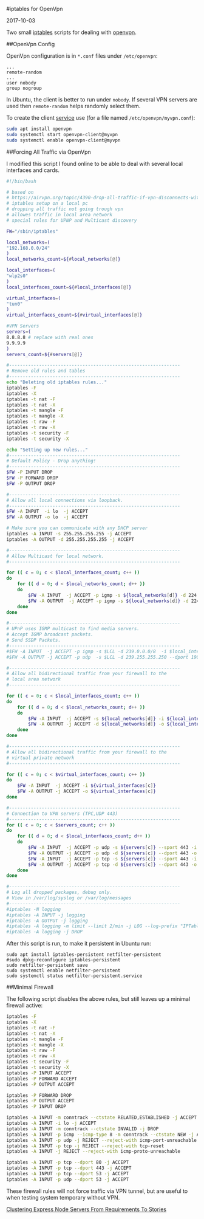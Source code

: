 #iptables for OpenVpn

2017-10-03

<!--- tags: linux -->

Two small [iptables](https://wiki.archlinux.org/index.php/iptables) scripts for dealing with [openvpn](https://openvpn.net/).

##OpenVpn Config

OpenVpn configuration is in `*.conf` files under `/etc/openvpn`:
```
...
remote-random
...
user nobody
group nogroup
```

In Ubuntu, the client is better to run under `nobody`. If several VPN servers are used then `remote-random` helps randomly select them.

To create the client [service](https://community.openvpn.net/openvpn/wiki/Systemd) use (for a file named `/etc/openvpn/myvpn.conf`):

```bash
sudo apt install openvpn
sudo systemctl start openvpn-client@myvpn
sudo systemctl enable openvpn-client@myvpn
```

##Forcing All Traffic via OpenVpn

I modified this script I found online to be able to deal with several local interfaces and cards.

```bash
#!/bin/bash

# based on
# https://airvpn.org/topic/4390-drop-all-traffic-if-vpn-disconnects-with-iptables/
# iptables setup on a local pc
# dropping all traffic not going trough vpn
# allowes traffic in local area network
# special rules for UPNP and Multicast discovery

FW="/sbin/iptables"

local_networks=(
"192.168.0.0/24"
)
local_networks_count=${#local_networks[@]}

local_interfaces=(
"wlp2s0"
)
local_interfaces_count=${#local_interfaces[@]}

virtual_interfaces=(
"tun0"
)
virtual_interfaces_count=${#virtual_interfaces[@]}

#VPN Servers
servers=(
8.8.8.8 # replace with real ones
9.9.9.9
)
servers_count=${#servers[@]}

#---------------------------------------------------------------
# Remove old rules and tables
#---------------------------------------------------------------
echo "Deleting old iptables rules..."
iptables -F
iptables -X
iptables -t nat -F
iptables -t nat -X
iptables -t mangle -F
iptables -t mangle -X
iptables -t raw -F
iptables -t raw -X
iptables -t security -F
iptables -t security -X

echo "Setting up new rules..."
#---------------------------------------------------------------
# Default Policy - Drop anything!
#---------------------------------------------------------------
$FW -P INPUT DROP
$FW -P FORWARD DROP
$FW -P OUTPUT DROP

#---------------------------------------------------------------
# Allow all local connections via loopback.
#---------------------------------------------------------------
$FW -A INPUT  -i lo  -j ACCEPT
$FW -A OUTPUT -o lo  -j ACCEPT

# Make sure you can communicate with any DHCP server
iptables -A INPUT -s 255.255.255.255 -j ACCEPT
iptables -A OUTPUT -d 255.255.255.255 -j ACCEPT

#---------------------------------------------------------------
# Allow Multicast for local network.
#---------------------------------------------------------------

for (( c = 0; c < $local_interfaces_count; c++ ))
do
	for (( d = 0; d < $local_networks_count; d++ ))
	do
		$FW -A INPUT  -j ACCEPT -p igmp -s ${local_networks[d]} -d 224.0.0.0/4 -i ${local_interfaces[c]}
		$FW -A OUTPUT  -j ACCEPT -p igmp -s ${local_networks[d]} -d 224.0.0.0/4 -o ${local_interfaces[c]}
	done
done

#---------------------------------------------------------------
# UPnP uses IGMP multicast to find media servers.
# Accept IGMP broadcast packets.
# Send SSDP Packets.
#---------------------------------------------------------------
#$FW -A INPUT  -j ACCEPT -p igmp -s $LCL -d 239.0.0.0/8  -i $local_interface
#$FW -A OUTPUT -j ACCEPT -p udp  -s $LCL -d 239.255.255.250 --dport 1900  -o $local_interface

#---------------------------------------------------------------
# Allow all bidirectional traffic from your firewall to the
# local area network
#---------------------------------------------------------------

for (( c = 0; c < $local_interfaces_count; c++ ))
do
	for (( d = 0; d < $local_networks_count; d++ ))
	do
		$FW -A INPUT  -j ACCEPT -s ${local_networks[d]} -i ${local_interfaces[c]}
		$FW -A OUTPUT -j ACCEPT -d ${local_networks[d]} -o ${local_interfaces[c]}
	done
done

#---------------------------------------------------------------
# Allow all bidirectional traffic from your firewall to the
# virtual private network
#---------------------------------------------------------------

for (( c = 0; c < $virtual_interfaces_count; c++ ))
do
	$FW -A INPUT  -j ACCEPT -i ${virtual_interfaces[c]}
	$FW -A OUTPUT -j ACCEPT -o ${virtual_interfaces[c]}
done

#---------------------------------------------------------------
# Connection to VPN servers (TPC,UDP 443)
#---------------------------------------------------------------
for (( c = 0; c < $servers_count; c++ ))
do
	for (( d = 0; d < $local_interfaces_count; d++ ))
	do
		$FW -A INPUT  -j ACCEPT -p udp -s ${servers[c]} --sport 443 -i ${local_interfaces[d]}
		$FW -A OUTPUT -j ACCEPT -p udp -d ${servers[c]} --dport 443 -o ${local_interfaces[d]}
		$FW -A INPUT  -j ACCEPT -p tcp -s ${servers[c]} --sport 443 -i ${local_interfaces[d]}
		$FW -A OUTPUT -j ACCEPT -p tcp -d ${servers[c]} --dport 443 -o ${local_interfaces[d]}
	done
done

#---------------------------------------------------------------
# Log all dropped packages, debug only.
# View in /var/log/syslog or /var/log/messages
#---------------------------------------------------------------
#iptables -N logging
#iptables -A INPUT -j logging
#iptables -A OUTPUT -j logging
#iptables -A logging -m limit --limit 2/min -j LOG --log-prefix "IPTables general: " --log-level 7
#iptables -A logging -j DROP
```
After this script is run, to make it persistent in Ubuntu run:

```
sudo apt install iptables-persistent netfilter-persistent
#sudo dpkg-reconfigure iptables-persistent
sudo netfilter-persistent save
sudo systemctl enable netfilter-persistent
sudo systemctl status netfilter-persistent.service
```

##Minimal Firewall

The following script disables the above rules, but still leaves up a minimal firewall active:

```bash
iptables -F
iptables -X
iptables -t nat -F
iptables -t nat -X
iptables -t mangle -F
iptables -t mangle -X
iptables -t raw -F
iptables -t raw -X
iptables -t security -F
iptables -t security -X
iptables -P INPUT ACCEPT
iptables -P FORWARD ACCEPT
iptables -P OUTPUT ACCEPT

iptables -P FORWARD DROP
iptables -P OUTPUT ACCEPT
iptables -P INPUT DROP

iptables -A INPUT -m conntrack --ctstate RELATED,ESTABLISHED -j ACCEPT
iptables -A INPUT -i lo -j ACCEPT
iptables -A INPUT -m conntrack --ctstate INVALID -j DROP
iptables -A INPUT -p icmp --icmp-type 8 -m conntrack --ctstate NEW -j ACCEPT
iptables -A INPUT -p udp -j REJECT --reject-with icmp-port-unreachable
iptables -A INPUT -p tcp -j REJECT --reject-with tcp-reset
iptables -A INPUT -j REJECT --reject-with icmp-proto-unreachable

iptables -A INPUT -p tcp --dport 80 -j ACCEPT
iptables -A INPUT -p tcp --dport 443 -j ACCEPT
iptables -A INPUT -p tcp --dport 53 -j ACCEPT
iptables -A INPUT -p udp --dport 53 -j ACCEPT
```

These firewall rules will not force traffic via VPN tunnel, but are useful to when testing system temporary without VPN.

<ins class='nfooter'><a rel='prev' id='fprev' href='#blog/2017/2017-10-05-Clustering-Express-Node-Servers.md'>Clustering Express Node Servers</a> <a rel='next' id='fnext' href='#blog/2017/2017-09-11-From-Requirements-To-Stories.md'>From Requirements To Stories</a></ins>
